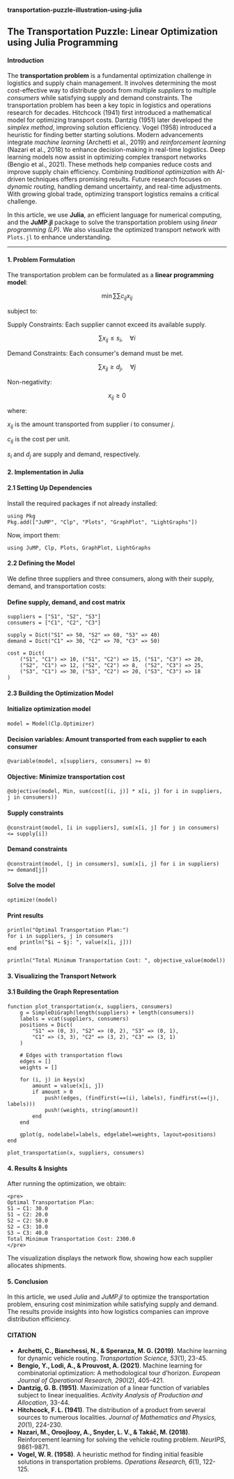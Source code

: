 #### transportation-puzzle-illustration-using-julia

## **The Transportation Puzzle: Linear Optimization using Julia Programming**  

#### **Introduction**  
The **transportation problem** is a fundamental optimization challenge in logistics and supply chain management. It involves determining the most cost-effective way to distribute goods from multiple *suppliers* to multiple *consumers* while satisfying supply and demand constraints. The transportation problem has been a key topic in logistics and operations research for decades. Hitchcock (1941) first introduced a mathematical model for optimizing transport costs. Dantzig (1951) later developed the *simplex method*, improving solution efficiency. Vogel (1958) introduced a heuristic for finding better starting solutions. Modern advancements integrate *machine learning* (Archetti et al., 2019) and *reinforcement learning* (Nazari et al., 2018) to enhance decision-making in real-time logistics. Deep learning models now assist in optimizing complex transport networks (Bengio et al., 2021). These methods help companies reduce costs and improve supply chain efficiency. Combining *traditional optimization* with AI-driven techniques offers promising results. Future research focuses on *dynamic routing*, handling demand uncertainty, and real-time adjustments. With growing global trade, optimizing transport logistics remains a critical challenge.  

In this article, we use **Julia**, an efficient language for numerical computing, and the **JuMP.jl** package to solve the transportation problem using *linear programming (LP)*. We also visualize the optimized transport network with `Plots.jl` to enhance understanding.  

---

#### **1. Problem Formulation**  
The transportation problem can be formulated as a **linear programming model**:  

$$\min \sum \sum c_{ij} x_{ij}$$

subject to:

Supply Constraints: Each supplier cannot exceed its available supply.

$$\sum x_{ij} \leq s_i, \quad \forall i$$

Demand Constraints: Each consumer's demand must be met.

$$\sum x_{ij} \geq d_j, \quad \forall j$$

Non-negativity:

$$x_{ij} \geq 0$$

where:

$x_{ij}$ is the amount transported from supplier $i$ to consumer $j$.  

$c_{ij}$ is the cost per unit.  

$s_i$ and $d_j$ are supply and demand, respectively.  


#### **2. Implementation in Julia**
#### **2.1 Setting Up Dependencies**
Install the required packages if not already installed:

```
using Pkg
Pkg.add(["JuMP", "Clp", "Plots", "GraphPlot", "LightGraphs"])
```
Now, import them:
```
using JuMP, Clp, Plots, GraphPlot, LightGraphs
```
#### **2.2 Defining the Model**
We define three suppliers and three consumers, along with their supply, demand, and transportation costs:

#### Define supply, demand, and cost matrix

```
suppliers = ["S1", "S2", "S3"]
consumers = ["C1", "C2", "C3"]

supply = Dict("S1" => 50, "S2" => 60, "S3" => 40)
demand = Dict("C1" => 30, "C2" => 70, "C3" => 50)

cost = Dict(
    ("S1", "C1") => 10, ("S1", "C2") => 15, ("S1", "C3") => 20,
    ("S2", "C1") => 12, ("S2", "C2") => 8,  ("S2", "C3") => 25,
    ("S3", "C1") => 30, ("S3", "C2") => 20, ("S3", "C3") => 18
)
```
#### **2.3 Building the Optimization Model**

#### Initialize optimization model
```
model = Model(Clp.Optimizer)
```
#### Decision variables: Amount transported from each supplier to each consumer
```
@variable(model, x[suppliers, consumers] >= 0)
```
#### Objective: Minimize transportation cost
```
@objective(model, Min, sum(cost[(i, j)] * x[i, j] for i in suppliers, j in consumers))
```
#### Supply constraints
```
@constraint(model, [i in suppliers], sum(x[i, j] for j in consumers) <= supply[i])
```
#### Demand constraints
```
@constraint(model, [j in consumers], sum(x[i, j] for i in suppliers) >= demand[j])
```
#### Solve the model
```
optimize!(model)
```
#### Print results
```
println("Optimal Transportation Plan:")
for i in suppliers, j in consumers
    println("$i → $j: ", value(x[i, j]))
end

println("Total Minimum Transportation Cost: ", objective_value(model))
```
#### **3. Visualizing the Transport Network**
#### **3.1 Building the Graph Representation**

```
function plot_transportation(x, suppliers, consumers)
    g = SimpleDiGraph(length(suppliers) + length(consumers))
    labels = vcat(suppliers, consumers)
    positions = Dict(
        "S1" => (0, 3), "S2" => (0, 2), "S3" => (0, 1),
        "C1" => (3, 3), "C2" => (3, 2), "C3" => (3, 1)
    )
    
    # Edges with transportation flows
    edges = []
    weights = []
    
    for (i, j) in keys(x)
        amount = value(x[i, j])
        if amount > 0
            push!(edges, (findfirst(==(i), labels), findfirst(==(j), labels)))
            push!(weights, string(amount))
        end
    end
    
    gplot(g, nodelabel=labels, edgelabel=weights, layout=positions)
end

plot_transportation(x, suppliers, consumers)
```

#### **4. Results & Insights**
After running the optimization, we obtain:

```
<pre>
Optimal Transportation Plan:
S1 → C1: 30.0
S1 → C2: 20.0
S2 → C2: 50.0
S2 → C3: 10.0
S3 → C3: 40.0
Total Minimum Transportation Cost: 2300.0
</pre>
```
The visualization displays the network flow, showing how each supplier allocates shipments.

#### **5. Conclusion**
In this article, we used *Julia* and *JuMP.jl* to optimize the transportation problem, ensuring cost minimization while satisfying supply and demand. The results provide insights into how logistics companies can improve distribution efficiency.

#### **CITATION**  

- **Archetti, C., Bianchessi, N., & Speranza, M. G. (2019)**. Machine learning for dynamic vehicle routing. *Transportation Science, 53*(1), 23-45.  
- **Bengio, Y., Lodi, A., & Prouvost, A. (2021)**. Machine learning for combinatorial optimization: A methodological tour d’horizon. *European Journal of Operational Research, 290*(2), 405-421.  
- **Dantzig, G. B. (1951)**. Maximization of a linear function of variables subject to linear inequalities. *Activity Analysis of Production and Allocation*, 33-44.  
- **Hitchcock, F. L. (1941)**. The distribution of a product from several sources to numerous localities. *Journal of Mathematics and Physics, 20*(1), 224-230.  
- **Nazari, M., Oroojlooy, A., Snyder, L. V., & Takáč, M. (2018)**. Reinforcement learning for solving the vehicle routing problem. *NeurIPS*, 9861-9871.  
- **Vogel, W. R. (1958)**. A heuristic method for finding initial feasible solutions in transportation problems. *Operations Research, 6*(1), 122-125.  
